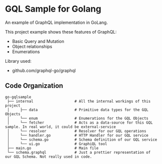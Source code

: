 # GQL Sample for Golang

An example of GraphQL implementation in GoLang.

This project example shows these features of GraphQL:
* Basic Query and Mutation
* Object relationships
* Enumerations

Library used:
* github.com/graphql-go/graphql

## Code Organization

```
go-gqlsample
 ├── internal                   # All the internal workings of this project
 │     ├── data                 # Primitive data types for the GQL Objects
 │     └── enum                 # Enumerations for the GQL Objects
 │     └── fetcher              # Acts as a data-source for this GQL sample. In real world, it could be external-service
 │     └── resolver             # Resolver for our GQL operations
 │     └── handler.go           # HTTP Handler for our GQL service
 │     └── schema.go            # Schema definition of our GQL service
 │     └── ui.go                # GraphiQL tool
 ├── main.go                    # Main file
 └── schema.graphql             # Just a prettier representation of our GQL Schema. Not really used in code.
```